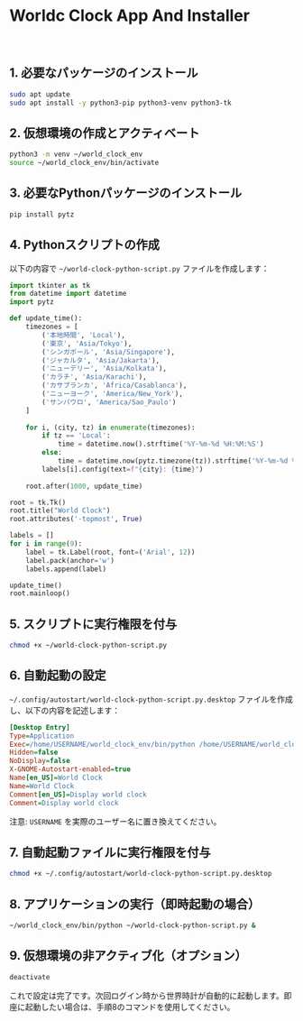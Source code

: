 # Worldc Clock App And Installer
　　
## 1. 必要なパッケージのインストール

```bash
sudo apt update
sudo apt install -y python3-pip python3-venv python3-tk
```

## 2. 仮想環境の作成とアクティベート

```bash
python3 -m venv ~/world_clock_env
source ~/world_clock_env/bin/activate
```

## 3. 必要なPythonパッケージのインストール

```bash
pip install pytz
```

## 4. Pythonスクリプトの作成

以下の内容で `~/world-clock-python-script.py` ファイルを作成します：

```python
import tkinter as tk
from datetime import datetime
import pytz

def update_time():
    timezones = [
        ('本地時間', 'Local'),
        ('東京', 'Asia/Tokyo'),
        ('シンガポール', 'Asia/Singapore'),
        ('ジャカルタ', 'Asia/Jakarta'),
        ('ニューデリー', 'Asia/Kolkata'),
        ('カラチ', 'Asia/Karachi'),
        ('カサブランカ', 'Africa/Casablanca'),
        ('ニューヨーク', 'America/New_York'),
        ('サンパウロ', 'America/Sao_Paulo')
    ]
    
    for i, (city, tz) in enumerate(timezones):
        if tz == 'Local':
            time = datetime.now().strftime('%Y-%m-%d %H:%M:%S')
        else:
            time = datetime.now(pytz.timezone(tz)).strftime('%Y-%m-%d %H:%M:%S')
        labels[i].config(text=f"{city}: {time}")
    
    root.after(1000, update_time)

root = tk.Tk()
root.title("World Clock")
root.attributes('-topmost', True)

labels = []
for i in range(9):
    label = tk.Label(root, font=('Arial', 12))
    label.pack(anchor='w')
    labels.append(label)

update_time()
root.mainloop()
```

## 5. スクリプトに実行権限を付与

```bash
chmod +x ~/world-clock-python-script.py
```

## 6. 自動起動の設定

`~/.config/autostart/world-clock-python-script.py.desktop` ファイルを作成し、以下の内容を記述します：

```ini
[Desktop Entry]
Type=Application
Exec=/home/USERNAME/world_clock_env/bin/python /home/USERNAME/world_clock.py
Hidden=false
NoDisplay=false
X-GNOME-Autostart-enabled=true
Name[en_US]=World Clock
Name=World Clock
Comment[en_US]=Display world clock
Comment=Display world clock
```

注意: `USERNAME` を実際のユーザー名に置き換えてください。

## 7. 自動起動ファイルに実行権限を付与

```bash
chmod +x ~/.config/autostart/world-clock-python-script.py.desktop
```

## 8. アプリケーションの実行（即時起動の場合）

```bash
~/world_clock_env/bin/python ~/world-clock-python-script.py &
```

## 9. 仮想環境の非アクティブ化（オプション）

```bash
deactivate
```

これで設定は完了です。次回ログイン時から世界時計が自動的に起動します。即座に起動したい場合は、手順8のコマンドを使用してください。
